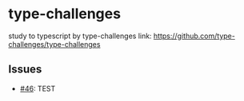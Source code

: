 # type-challenges
study to typescript by type-challenges
link: https://github.com/type-challenges/type-challenges

## Issues
- [#46](https://github.com/KimGSeok/type-challenges/issues/46): TEST
